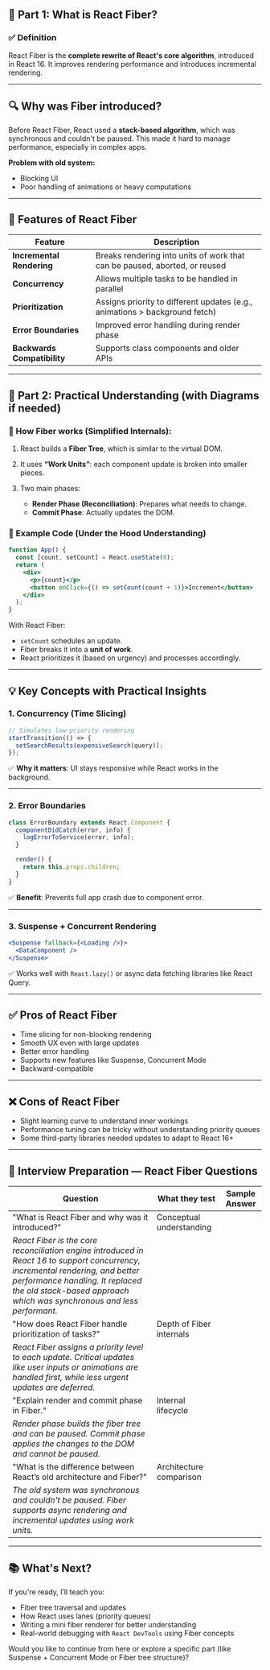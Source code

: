 

## 🧠 Part 1: What is React Fiber?

### ✅ Definition

React Fiber is the **complete rewrite of React's core algorithm**, introduced in React 16. It improves rendering performance and introduces incremental rendering.

---

## 🔍 Why was Fiber introduced?

Before React Fiber, React used a **stack-based algorithm**, which was synchronous and couldn't be paused. This made it hard to manage performance, especially in complex apps.

**Problem with old system:**

* Blocking UI
* Poor handling of animations or heavy computations

---

## 🚀 Features of React Fiber

| Feature                     | Description                                                                 |
| --------------------------- | --------------------------------------------------------------------------- |
| **Incremental Rendering**   | Breaks rendering into units of work that can be paused, aborted, or reused  |
| **Concurrency**             | Allows multiple tasks to be handled in parallel                             |
| **Prioritization**          | Assigns priority to different updates (e.g., animations > background fetch) |
| **Error Boundaries**        | Improved error handling during render phase                                 |
| **Backwards Compatibility** | Supports class components and older APIs                                    |

---

## 🧪 Part 2: Practical Understanding (with Diagrams if needed)

### 🧱 How Fiber works (Simplified Internals):

1. React builds a **Fiber Tree**, which is similar to the virtual DOM.
2. It uses **“Work Units”**: each component update is broken into smaller pieces.
3. Two main phases:

   * **Render Phase (Reconciliation)**: Prepares what needs to change.
   * **Commit Phase**: Actually updates the DOM.

### 🎯 Example Code (Under the Hood Understanding)

```jsx
function App() {
  const [count, setCount] = React.useState(0);
  return (
    <div>
      <p>{count}</p>
      <button onClick={() => setCount(count + 1)}>Increment</button>
    </div>
  );
}
```

With React Fiber:

* `setCount` schedules an update.
* Fiber breaks it into a **unit of work**.
* React prioritizes it (based on urgency) and processes accordingly.

---

## 💡 Key Concepts with Practical Insights

### 1. **Concurrency (Time Slicing)**

```jsx
// Simulates low-priority rendering
startTransition(() => {
  setSearchResults(expensiveSearch(query));
});
```

✅ **Why it matters**: UI stays responsive while React works in the background.

---

### 2. **Error Boundaries**

```jsx
class ErrorBoundary extends React.Component {
  componentDidCatch(error, info) {
    logErrorToService(error, info);
  }

  render() {
    return this.props.children;
  }
}
```

✅ **Benefit**: Prevents full app crash due to component error.

---

### 3. **Suspense + Concurrent Rendering**

```jsx
<Suspense fallback={<Loading />}>
  <DataComponent />
</Suspense>
```

✅ Works well with `React.lazy()` or async data fetching libraries like React Query.

---

## ✅ Pros of React Fiber

* Time slicing for non-blocking rendering
* Smooth UX even with large updates
* Better error handling
* Supports new features like Suspense, Concurrent Mode
* Backward-compatible

---

## ❌ Cons of React Fiber

* Slight learning curve to understand inner workings
* Performance tuning can be tricky without understanding priority queues
* Some third-party libraries needed updates to adapt to React 16+

---

## 💬 Interview Preparation — React Fiber Questions

| Question                                                             | What they test           | Sample Answer                                                                                                                                                                                                                              |
| -------------------------------------------------------------------- | ------------------------ | ------------------------------------------------------------------------------------------------------------------------------------------------------------------------------------------------------------------------------------------ |
| "What is React Fiber and why was it introduced?"                     | Conceptual understanding | 
*React Fiber is the core reconciliation engine introduced in React 16 to support concurrency, incremental rendering, and better performance handling. It replaced the old stack-based approach which was synchronous and less performant.* |
| "How does React Fiber handle prioritization of tasks?"               | Depth of Fiber internals | 
*React Fiber assigns a priority level to each update. Critical updates like user inputs or animations are handled first, while less urgent updates are deferred.*                                                                          |
| "Explain render and commit phase in Fiber."                          | Internal lifecycle       | 
*Render phase builds the fiber tree and can be paused. Commit phase applies the changes to the DOM and cannot be paused.*                                                                                                                  |
| "What is the difference between React’s old architecture and Fiber?" | Architecture comparison  | 
*The old system was synchronous and couldn't be paused. Fiber supports async rendering and incremental updates using work units.*                                                                                                          |

---

## 📚 What's Next?

If you're ready, I’ll teach you:

* Fiber tree traversal and updates
* How React uses lanes (priority queues)
* Writing a mini fiber renderer for better understanding
* Real-world debugging with `React DevTools` using Fiber concepts

Would you like to continue from here or explore a specific part (like Suspense + Concurrent Mode or Fiber tree structure)?
